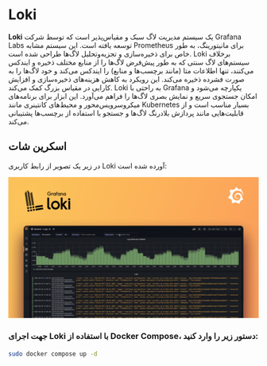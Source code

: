 # Loki

**Loki** یک سیستم مدیریت لاگ سبک و مقیاس‌پذیر است که توسط شرکت Grafana Labs توسعه یافته است. این سیستم مشابه Prometheus برای مانیتورینگ، به طور خاص برای ذخیره‌سازی و تجزیه‌وتحلیل لاگ‌ها طراحی شده است. Loki برخلاف سیستم‌های لاگ سنتی که به طور پیش‌فرض لاگ‌ها را از منابع مختلف ذخیره و ایندکس می‌کنند، تنها اطلاعات متا (مانند برچسب‌ها و منابع) را ایندکس می‌کند و خود لاگ‌ها را به صورت فشرده ذخیره می‌کند. این رویکرد به کاهش هزینه‌های ذخیره‌سازی و افزایش کارایی در مقیاس بزرگ کمک می‌کند. Loki به راحتی با Grafana یکپارچه می‌شود و امکان جستجوی سریع و نمایش بصری لاگ‌ها را فراهم می‌آورد. این ابزار برای برنامه‌های میکروسرویس‌محور و محیط‌های کانتینری مانند Kubernetes بسیار مناسب است و از قابلیت‌هایی مانند پردازش بلادرنگ لاگ‌ها و جستجو با استفاده از برچسب‌ها پشتیبانی می‌کند.

## اسکرین شات

در زیر یک تصویر از رابط کاربری Loki آورده شده است:

![Screenshot](screenshot.png)

### جهت اجرای Loki با استفاده از Docker Compose، دستور زیر را وارد کنید:

```bash
sudo docker compose up -d
```



